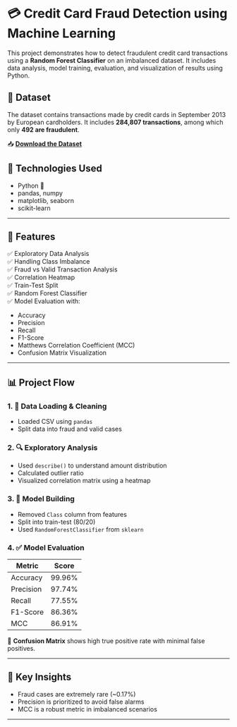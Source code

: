 # 💳 Credit Card Fraud Detection using Machine Learning

This project demonstrates how to detect fraudulent credit card transactions using a **Random Forest Classifier** on an imbalanced dataset. It includes data analysis, model training, evaluation, and visualization of results using Python.

## 📂 Dataset

The dataset contains transactions made by credit cards in September 2013 by European cardholders. It includes **284,807 transactions**, among which only **492 are fraudulent**.

📥 **[Download the Dataset](https://drive.google.com/file/d/1pJ043b0EDNYYrGEZHZeZIZ4bHKyOA1C7/view?usp=sharing)**  

## 🧠 Technologies Used

- Python 🐍
- pandas, numpy
- matplotlib, seaborn
- scikit-learn

---

## 🚀 Features

✅ Exploratory Data Analysis  
✅ Handling Class Imbalance  
✅ Fraud vs Valid Transaction Analysis  
✅ Correlation Heatmap  
✅ Train-Test Split  
✅ Random Forest Classifier  
✅ Model Evaluation with:
- Accuracy
- Precision
- Recall
- F1-Score
- Matthews Correlation Coefficient (MCC)
- Confusion Matrix Visualization

---

## 📊 Project Flow

### 1. 📁 Data Loading & Cleaning
- Loaded CSV using `pandas`
- Split data into fraud and valid cases

### 2. 🔍 Exploratory Analysis
- Used `describe()` to understand amount distribution
- Calculated outlier ratio
- Visualized correlation matrix using a heatmap

### 3. 🧪 Model Building
- Removed `Class` column from features
- Split into train-test (80/20)
- Used `RandomForestClassifier` from `sklearn`

### 4. ✅ Model Evaluation

| Metric | Score |
|--------|-------|
| Accuracy | 99.96% |
| Precision | 97.74% |
| Recall | 77.55% |
| F1-Score | 86.36% |
| MCC | 86.91% |

🔷 **Confusion Matrix** shows high true positive rate with minimal false positives.

---

## 📌 Key Insights

- Fraud cases are extremely rare (~0.17%)
- Precision is prioritized to avoid false alarms
- MCC is a robust metric in imbalanced scenarios

---
